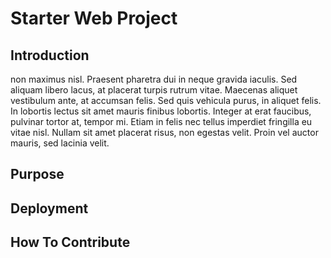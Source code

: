 # Starter Web Project

## Introduction
non maximus nisl. Praesent pharetra dui in neque gravida iaculis. Sed aliquam libero lacus, at placerat turpis rutrum vitae. Maecenas aliquet vestibulum ante, at accumsan felis. Sed quis vehicula purus, in aliquet felis. In lobortis lectus sit amet mauris finibus lobortis. Integer at erat faucibus, pulvinar tortor at, tempor mi. Etiam in felis nec tellus imperdiet fringilla eu vitae nisl. Nullam sit amet placerat risus, non egestas velit. Proin vel auctor mauris, sed lacinia velit.


## Purpose

## Deployment

## How To Contribute


